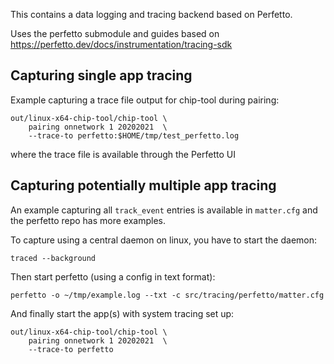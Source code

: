 This contains a data logging and tracing backend based on Perfetto.

Uses the perfetto submodule and guides based on
https://perfetto.dev/docs/instrumentation/tracing-sdk

## Capturing single app tracing

Example capturing a trace file output for chip-tool during pairing:

```
out/linux-x64-chip-tool/chip-tool \
    pairing onnetwork 1 20202021  \
    --trace-to perfetto:$HOME/tmp/test_perfetto.log
```

where the trace file is available through the Perfetto UI

## Capturing potentially multiple app tracing

An example capturing all `track_event` entries is available in `matter.cfg` and
the perfetto repo has more examples.

To capture using a central daemon on linux, you have to start the daemon:

```
traced --background
```

Then start perfetto (using a config in text format):

```
perfetto -o ~/tmp/example.log --txt -c src/tracing/perfetto/matter.cfg
```

And finally start the app(s) with system tracing set up:

```
out/linux-x64-chip-tool/chip-tool \
    pairing onnetwork 1 20202021  \
    --trace-to perfetto
```
